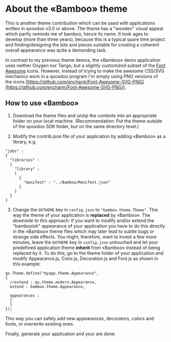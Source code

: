 # About the «Bamboo» theme

This is another theme contribution which can be used with applications written in qooxdoo v3.0 or above. 
The theme has a "wooden" visual appeal which partly reminds me of bamboo, hence its name. It took ages to develop
(more than three years), because this is a typical spare time project and finding/designing the bits and pieces 
suitable for creating a coherent overall appearance was quite a demanding task.

In contrast to my previous theme demos, the «Bamboo» demo application uses neither Oxygen nor Tango, but a slightly 
customized subset of the [Font Awesome](http://fontawesome.io/) icons. However, instead of trying to make the awesome 
CSS/SVG mechanics work in a qooxdoo program I'm simply using PNG versions of the icons 
[https://github.com/encharm/Font-Awesome-SVG-PNG](https://github.com/encharm/Font-Awesome-SVG-PNG/).

## How to use «Bamboo»

1. Download the theme files and unzip the contents into an appropriate folder on your local machine. 
(Recommendation: Put the theme outside of the qooxdoo SDK folder, but on the same directory level.)

2. Modify the contrib.json file of your application by adding «Bamboo» as a library, e.g.
  ```
  "jobs" :
  {
    "libraries" :
    {
      "library" :
      [
        {
          "manifest" : "../Bamboo/Manifest.json"
        }
      ]
    }
  }
  ```
  
3. Change the `QXTHEME` key in `config.json` to `"bamboo.theme.Theme"`. This way the theme of your application is 
**replaced** by «Bamboo». The downside to this approach: If you want to modify and/or extend the "bambooish" appearance 
of your application you have to do this directly in the «Bamboo» theme files which may later lead to subtle bugs or
strange side effects.
You might, therefore, want to invest a few more minutes, leave the `QXTHEME` key in `config.json` untouched and let
your predefined application theme **inherit** from «Bamboo» instead of being replaced by it. To do this, go to the 
theme folder of your application and modify Appearance.js, Color.js, Decoration.js and Font.js as shown in this 
example:
```
qx.Theme.define("myapp.theme.Appearance",
{
  //extend : qx.theme.modern.Appearance,
  extend : bamboo.theme.Appearance,

  appearances :
  {
  }
});
```
This way you can safely add new appearances, decorators, colors and fonts, or overwrite existing ones.

Finally, generate your application and your are done.
